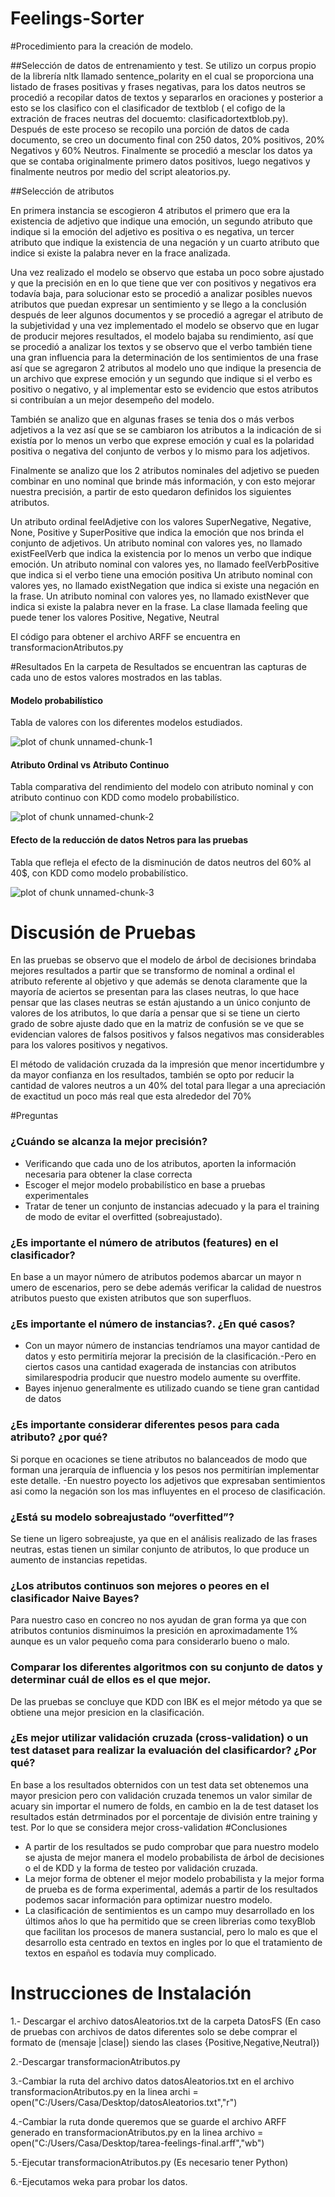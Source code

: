 # Feelings-Sorter

#Procedimiento para la creación de modelo.

##Selección de datos de entrenamiento y test.
Se utilizo un corpus propio de la librería nltk llamado sentence_polarity en el cual se proporciona una listado de frases positivas y frases negativas, para los datos neutros se procedió a recopilar datos de textos y separarlos en oraciones y posterior a esto se los clasifico con el clasificador de textblob ( el cofigo de la extración de fraces neutras del docuemto: clasificadortextblob.py).
Después de este proceso se recopilo una porción de datos de cada documento, se creo un documento final con 250 datos, 20% positivos, 20% Negativos y 60% Neutros.
Finalmente se procedió a mesclar los datos ya que se contaba originalmente primero datos positivos, luego negativos y finalmente neutros por medio del script  aleatorios.py.   

##Selección de atributos 

En primera instancia se escogieron 4  atributos el primero que era la existencia de adjetivo que indique una emoción, un segundo atributo que indique si la emoción del adjetivo  es positiva o es negativa, un tercer atributo que indique la existencia de una negación y un cuarto atributo que indice si existe la palabra never en la frace analizada.

Una vez realizado el modelo  se observo que estaba un poco sobre ajustado y que la precisión en en lo que tiene que ver con positivos y negativos era todavía baja, para solucionar esto se procedió a analizar posibles nuevos atributos que puedan expresar un sentimiento y se llego a la conclusión después de leer  algunos documentos y se procedió a agregar el atributo de la subjetividad  y una vez implementado el modelo se observo que en lugar de producir mejores resultados, el modelo bajaba su rendimiento, así que se procedió a analizar los textos y se observo que el verbo también tiene una gran influencia para la determinación de los sentimientos de una frase así que se agregaron 2 atributos al modelo uno que indique la presencia de un archivo que exprese emoción y  un segundo que indique  si el verbo es positivo o negativo, y al implementar esto se evidencio que estos atributos si contribuían a un mejor desempeño del modelo.

También se analizo que en algunas frases se tenia dos o más verbos adjetivos a la vez  así que se se cambiaron los atributos a la indicación de si existía por lo menos un verbo que exprese emoción y cual es la polaridad positiva o negativa del conjunto de verbos y lo mismo para los adjetivos.

 Finalmente se analizo que los 2 atributos nominales del adjetivo se pueden combinar en uno nominal que brinde más información, y con esto mejorar nuestra precisión, a partir de esto quedaron definidos los siguientes atributos.

Un atributo ordinal feelAdjetive con los valores SuperNegative, Negative, None, Positive y SuperPositive que indica la emoción que nos brinda el conjunto de adjetivos.
Un atributo nominal  con valores yes, no llamado existFeelVerb que indica la existencia por lo menos un verbo que indique emoción.
Un atributo nominal con valores yes, no llamado feelVerbPositive que indica si el verbo tiene una emoción positiva
Un atributo nominal con valores yes, no llamado existNegation que indica si existe una negación en la frase.
Un atributo nominal con valores yes, no llamado existNever que indica si existe la palabra never en la frase. 
La clase llamada  feeling que puede tener los valores Positive, Negative, Neutral

El código para obtener el archivo ARFF se encuentra en transformacionAtributos.py

#Resultados 
En la carpeta de Resultados se encuentran las capturas de cada uno de estos valores mostrados en las tablas.

#### Modelo probabilístico
Tabla de valores con los diferentes modelos estudiados.

![plot of chunk unnamed-chunk-1](Resultados/ModeloProbabilidad/Arboles_Bayes_KDD.png) 

#### Atributo Ordinal vs Atributo Continuo 
Tabla comparativa del rendimiento del modelo con atributo nominal y con atributo continuo con KDD como modelo probabilístico.

![plot of chunk unnamed-chunk-2](Resultados/ContinuoVsNominal/Continuo_Ordinal.png)

#### Efecto de la reducción de datos Netros para las pruebas
Tabla que refleja el efecto de la disminución de datos neutros del 60% al 40$, con KDD como modelo probabilístico.

![plot of chunk unnamed-chunk-3](Resultados/DatosCompletosVsReducido/Completos_reducidos.png)

# Discusión de Pruebas
En las pruebas se observo que el modelo de árbol de decisiones brindaba mejores resultados a partir que se transformo de nominal a ordinal el atributo referente al objetivo y que además se denota claramente que la mayoría de aciertos se presentan para las clases neutras, lo que hace pensar que las clases neutras se están ajustando a un único conjunto de valores de los atributos, lo que daría a pensar que si se tiene un cierto grado de sobre ajuste dado que en la matriz de confusión se ve que se evidencian valores de falsos positivos y falsos negativos mas considerables para los valores positivos y negativos. 

El método de validación cruzada da la impresión que  menor incertidumbre y da mayor confianza en los resultados, también se opto por reducir la cantidad  de valores neutros a un 40% del total para llegar a una apreciación de exactitud un poco más real que esta alrededor del 70% 

#Preguntas

### ¿Cuándo se alcanza la mejor precisión?  
+ Verificando  que  cada  uno  de  los  atributos,  aporten  la  información  necesaria  para obtener la clase correcta 
+ Escoger el mejor modelo probabilístico en base a pruebas experimentales 
+ Tratar  de  tener  un  conjunto  de  instancias  adecuado  y  la  para  el  training  de  modo  de evitar el overfitted  (sobreajustado).       

### ¿Es importante el número de atributos (features) en el clasificador?  
En  base  a  un  mayor  número  de  atributos  podemos  abarcar  un  mayor  n  umero  de escenarios,  pero  se  debe  además  verificar  la  calidad  de  nuestros  atributos  puesto  que existen atributos que son superfluos.

### ¿Es importante el número de instancias?.  ¿En qué casos? 
+ Con  un  mayor  número  de  instancias  tendríamos  una  mayor  cantidad  de  datos  y  esto permitiría mejorar la precisión de la clasificación.-Pero en ciertos casos una cantidad exagerada de instancias con atributos similarespodria producir que nuestro modelo aumente su overffite. 
+ Bayes injenuo generalmente es utilizado cuando se tiene gran cantidad de datos

### ¿Es importante considerar diferentes pesos para cada atributo? ¿por qué? 
Si  porque  en  ocaciones  se  tiene  atributos  no  balanceados  de  modo que  forman  una jerarquía de influencia y los pesos nos permitirían implementar este detalle. -En nuestro poyecto los adjetivos que expresaban sentimientos asi como la negación son los mas influyentes en el proceso de clasificación.

### ¿Está su modelo sobreajustado “overfitted”?   
Se tiene un ligero sobreajuste,  ya que en el análisis realizado de las frases neutras, estas  tienen  un  similar  conjunto  de  atributos,  lo  que  produce  un  aumento  de  instancias repetidas. 

### ¿Los atributos continuos son mejores o peores en el clasificador Naive Bayes?
Para nuestro caso en concreo no nos ayudan de gran forma ya que con atributos contunios disminuimos la presición en aproximadamente 1% aunque es un valor pequeño coma para considerarlo bueno o malo.

### Comparar los  diferentes  algoritmos  con su  conjunto  de  datos  y  determinar cuál de  ellos  es el que mejor.
De las pruebas se concluye  que KDD con IBK es el mejor método ya que se obtiene una mejor presicion en la clasificación.

### ¿Es  mejor  utilizar  validación  cruzada  (cross-validation)  o  un  test  dataset  para  realizar  la evaluación del clasificardor? ¿Por qué?   
En base a los resultados obternidos con un test data set obtenemos una mayor presicion pero con validación cruzada tenemos un valor similar de acuary sin importar el numero de  folds,  en  cambio  en  la  de  test  dataset  los  resultados  están  detrminados  por  el porcentaje de división entre training y test. Por lo que se considera mejor cross-validation
#Conclusiones
+ A partir de los resultados se pudo comprobar que para nuestro modelo se ajusta de mejor manera el modelo probabilista de  árbol de decisiones o el de KDD y la forma de testeo por validación cruzada.  
+ La mejor forma de obtener el mejor modelo probabilista y la mejor forma de prueba es de forma experimental, además a partir de los resultados podemos sacar información para optimizar nuestro modelo. 
+ La clasificación de sentimientos es un campo muy desarrollado en los últimos años lo que ha permitido que se creen librerias como texyBlob que facilitan los procesos de manera sustancial, pero lo malo es que el desarrollo esta centrado en textos en ingles por lo que el tratamiento de textos en español es todavía muy complicado.

# Instrucciones de Instalación 
1.- Descargar el archivo datosAleatorios.txt de la carpeta DatosFS (En caso de pruebas con archivos de datos diferentes solo se debe comprar el formato de (mensaje |clase|) siendo las clases {Positive,Negative,Neutral})

2.-Descargar transformacionAtributos.py

3.-Cambiar la ruta del archivo datos datosAleatorios.txt en el archivo transformacionAtributos.py en la linea archi = open("C:/Users/Casa/Desktop/datosAleatorios.txt","r")

4.-Cambiar la ruta donde queremos que se guarde el archivo ARFF generado en  transformacionAtributos.py en la linea archivo = open("C:/Users/Casa/Desktop/tarea-feelings-final.arff","wb")

5.-Ejecutar  transformacionAtributos.py (Es necesario tener Python)

6.-Ejecutamos weka para probar los datos.
